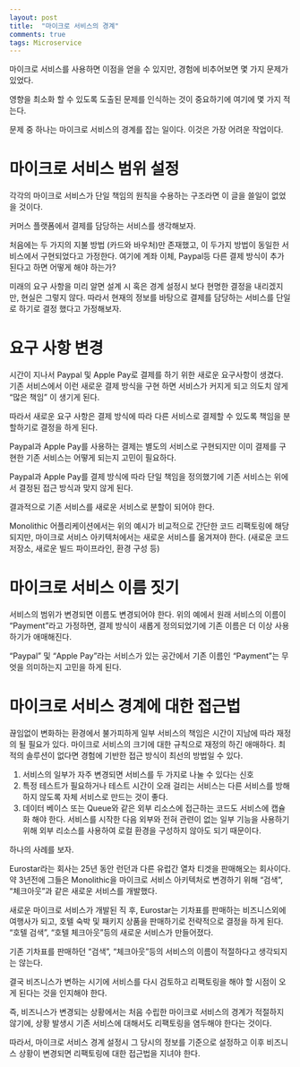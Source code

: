 ```yaml
---
layout: post
title:  "마이크로 서비스의 경계"
comments: true
tags: Microservice
---
```

마이크로 서비스를 사용하면 이점을 얻을 수 있지만, 경험에 비추어보면 몇 가지 문제가 있었다.

영향을 최소화 할 수 있도록 도출된 문제를 인식하는 것이 중요하기에 여기에 몇 가지 적는다.

문제 중 하나는 마이크로 서비스의 경계를 잡는 일이다. 이것은 가장 어려운 작업이다.

# 마이크로 서비스 범위 설정
각각의 마이크로 서비스가 단일 책임의 원칙을 수용하는 구조라면 이 글을 쓸일이 없었을 것이다.

커머스 플랫폼에서 결제를 담당하는 서비스를 생각해보자.

처음에는 두 가지의 지불 방법 (카드와 바우처)만 존재했고, 이 두가지 방법이 동일한 서비스에서 구현되었다고 가정한다. 여기에 계좌 이체, Paypal등 다른 결제 방식이 추가된다고 하면 어떻게 해야 하는가?

미래의 요구 사항을 미리 알면 설계 시 혹은 경계 설정시 보다 현명한 결정을 내리겠지만, 현실은 그렇지 않다. 따라서 현재의 정보를 바탕으로 결제를 담당하는 서비스를 단일로 하기로 결정 했다고 가정해보자.

# 요구 사항 변경
시간이 지나서 Paypal 및 Apple Pay로 결제를 하기 위한 새로운 요구사항이 생겼다. 기존 서비스에서 이런 새로운 결제 방식을 구현 하면 서비스가 커지게 되고 의도치 않게 “많은 책임” 이 생기게 된다.

따라서 새로운 요구 사항은 결제 방식에 따라 다른 서비스로 결제할 수 있도록 책임을 분할하기로 결정을 하게 된다.

Paypal과 Apple Pay를 사용하는 결제는 별도의 서비스로 구현되지만 이미 결제를 구현한 기존 서비스는 어떻게 되는지 고민이 필요하다.

Paypal과 Apple Pay를 결제 방식에 따라 단일 책임을 정의했기에 기존 서비스는 위에서 결정된 접근 방식과 맞지 않게 된다.

결과적으로 기존 서비스를 새로운 서비스로 분할이 되어야 한다.

Monolithic 어플리케이션에서는 위의 예시가 비교적으로 간단한 코드 리팩토링에 해당되지만, 마이크로 서비스 아키텍처에서는 새로운 서비스를 옮겨져야 한다. (새로운 코드 저장소, 새로운 빌드 파이프라인, 환경 구성 등)

# 마이크로 서비스 이름 짓기
서비스의 범위가 변경되면 이름도 변경되어야 한다. 위의 예에서 원래 서비스의 이름이 “Payment”라고 가정하면, 결제 방식이 새롭게 정의되었기에 기존 이름은 더 이상 사용하기가 애매해진다.

“Paypal” 및 “Apple Pay”라는 서비스가 있는 공간에서 기존 이름인 “Payment”는 무엇을 의미하는지 고민을 하게 된다.

# 마이크로 서비스 경계에 대한 접근법
끊임없이 변화하는 환경에서 불가피하게 일부 서비스의 책임은 시간이 지남에 따라 재정의 될 필요가 있다. 마이크로 서비스의 크기에 대한 규칙으로 재정의 하긴 애매하다. 최적의 솔루션이 없다면 경험에 기반한 접근 방식이 최선의 방법일 수 있다.
1. 서비스의 일부가 자주 변경되면 서비스를 두 가지로 나눌 수 있다는 신호
2. 특정 테스트가 필요하거나 테스트 시간이 오래 걸리는 서비스는 다른 서비스를 방해하지 않도록 자체 서비스로 만드는 것이 좋다.
3. 데이터 베이스 또는 Queue와 같은 외부 리소스에 접근하는 코드도 서비스에 캡슐화 해야 한다. 서비스를 시작한 다음 외부와 전혀 관련이 없는 일부 기능을 사용하기 위해 외부 리소스를 사용하여 로컬 환경을 구성하지 않아도 되기 때문이다.

하나의 사례를 보자.

Eurostar라는 회사는 25년 동안 런던과 다른 유럽간 열차 티겟을 판매해오는 회사이다. 약 3년전에 그들은 Monolithic을 마이크로 서비스 아키텍처로 변경하기 위해 “검색”, “체크아웃”과 같은 새로운 서비스를 개발했다.

새로운 마이크로 서비스가 개발된 직 후, Eurostar는 기차표를 판매하는 비즈니스외에 여행사가 되고, 호텔 숙박 및 패키지 상품을 판매하기로 전략적으로 결정을 하게 된다. “호텔 검색”, “호텔 체크아웃”등의 새로운 서비스가 만들어졌다.

기존 기차표를 판매하던 “검색”, “체크아웃”등의 서비스의 이름이 적절하다고 생각되지는 않는다.

결국 비즈니스가 변하는 시기에 서비스를 다시 검토하고 리팩토링을 해야 할 시점이 오게 된다는 것을 인지해야 한다.

즉, 비즈니스가 변경되는 상황에서는 처음 수립한 마이크로 서비스의 경계가 적절하지 않기에, 상황 발생시 기존 서비스에 대해서도 리팩토링을 염두해야 한다는 것이다.

따라서, 마이크로 서비스 경계 설정시 그 당시의 정보를 기준으로 설정하고 이후 비즈니스 상황이 변경되면 리팩토링에 대한 접근법을 지녀야 한다.
